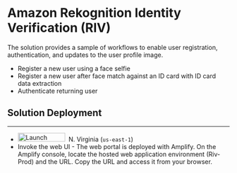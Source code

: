 # Amazon Rekognition Identity Verification (RIV)



The solution provides a sample of workflows to enable user registration, authentication, and updates to the user profile image.

- Register a new user using a face selfie
- Register a new user after face match against an ID card with ID card data extraction
- Authenticate returning user

## Solution Deployment

---


- <a href="https://console.aws.amazon.com/cloudformation/home?region=us-east-1#/stacks/create/template?stackName=Riv-Prod&amp;templateURL=https://aws-ml-blog.s3.amazonaws.com/artifacts/rekognition-identity-verification-solution/Riv-Prod.template.json" target="_blank" rel="noopener noreferrer"><img class="alignnone wp-image-37966 size-full" src="https://d2908q01vomqb2.cloudfront.net/f1f836cb4ea6efb2a0b1b99f41ad8b103eff4b59/2022/06/14/ML-8625-image006-launch-stack.png" alt="Launch stack button" width="107" height="20"></a>&nbsp; N. Virginia (<code>us-east-1</code>)
- Invoke the web UI - The web portal is deployed with Amplify. On the Amplify console, locate the hosted web application environment (Riv-Prod) and the URL. Copy the URL and access it from your browser.







